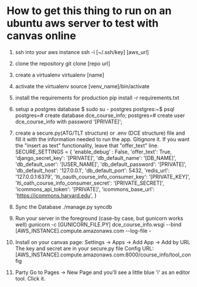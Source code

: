 # How to get this thing to run on an ubuntu aws server to test with canvas online

1. ssh into your aws instance
        ssh -i [~/.ssh/key] [aws_url]

2. clone the repository
        git clone [repo url]

3. create a virtualenv
        virtualenv [name]

4. activate the virtualenv
        source [venv_name]/bin/activate

5. install the requirements for production
        pip install -r requirements.txt
    
6. setup a postgres database
        $ sudo su - postgres
            postgres:~$ psql
                postgres=# create database dce_course_info;
                postgres=# create user dce_course_info with password '[PRIVATE]';
            
7. create a secure.py(ATG/TLT structure) or .env (DCE structure) file
    and fill it with the information needed to run the app. Gitignore it.
    If you want the "insert as text" functionality, leave that "offer_text" line.
        SECURE_SETTINGS = {
            'enable_debug' : False,
            'offer_text': True,
            'django_secret_key': '[PRIVATE]',
            'db_default_name': '[DB_NAME]',
            'db_default_user': '[USER_NAME]',
            'db_default_password': '[PRIVATE]',
            'db_default_host': '127.0.0.1',
            'db_default_port': 5432,
            'redis_url': '127.0.0.1:6379',
            'lti_oauth_course_info_consumer_key': '[PRIVATE_KEY]',
            'lti_oath_course_info_consumer_secret': '[PRIVATE_SECRET]',
            'icommons_api_token': '[PRIVATE]',
            'icommons_base_url': 'https://icommons.harvard.edu',
        }

8. Sync the Database
        ./manage.py syncdb
    
9. Run your server in the foreground (case-by case, but gunicorn works well)
        gunicorn -c [GUNICORN_FILE.PY] dce_course_info.wsgi --bind [AWS_INSTANCE].compute.amazonaws.com --log-file -
    
10. Install on your canvas page: Settings -> Apps -> Add App -> Add by URL
        The key and secret are in your secure.py file
        Config URL:    [AWS_INSTANCE].compute.amazonaws.com:8000/course_info/tool_config
    
11. Party
        Go to Pages -> New Page and you'll see a little blue 'i' as an editor tool. Click it.
